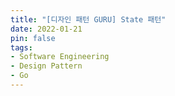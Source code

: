 ```yaml
---
title: "[디자인 패턴 GURU] State 패턴"
date: 2022-01-21
pin: false
tags:
- Software Engineering
- Design Pattern
- Go
---
```

